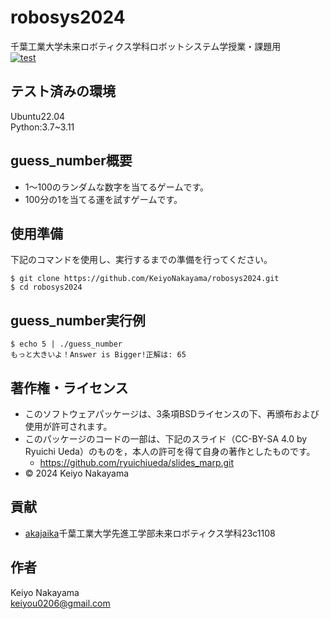 # robosys2024
千葉工業大学未来ロボティクス学科ロボットシステム学授業・課題用  
[![test](https://github.com/KeiyoNakayama/robosys2024/actions/workflows/test.yml/badge.svg)](https://github.com/KeiyoNakayama/robosys2024/actions/workflows/test.yml)
## テスト済みの環境
Ubuntu22.04  
Python:3.7~3.11
## guess_number概要
- 1～100のランダムな数字を当てるゲームです。  
- 100分の1を当てる運を試すゲームです。
## 使用準備
下記のコマンドを使用し、実行するまでの準備を行ってください。
```shell
$ git clone https://github.com/KeiyoNakayama/robosys2024.git
$ cd robosys2024
```
## guess_number実行例
```shell
$ echo 5 | ./guess_number
もっと大きいよ！Answer is Bigger!正解は: 65
```

## 著作権・ライセンス
- このソフトウェアパッケージは、3条項BSDライセンスの下、再頒布および使用が許可されます。  
- このパッケージのコードの一部は、下記のスライド（CC-BY-SA 4.0 by Ryuichi Ueda）のものを，本人の許可を得て自身の著作としたものです。  
  - https://github.com/ryuichiueda/slides_marp.git  
- © 2024 Keiyo Nakayama
## 貢献
- [akajaika](https://github.com/akajaika)千葉工業大学先進工学部未来ロボティクス学科23c1108
## 作者
Keiyo Nakayama  
keiyou0206@gmail.com
